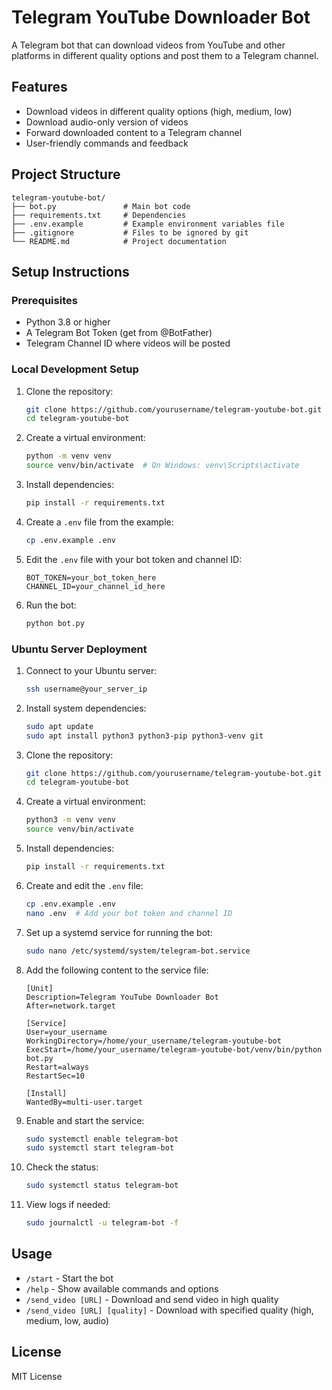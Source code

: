 # Telegram YouTube Downloader Bot

A Telegram bot that can download videos from YouTube and other platforms in different quality options and post them to a Telegram channel.

## Features

- Download videos in different quality options (high, medium, low)
- Download audio-only version of videos
- Forward downloaded content to a Telegram channel
- User-friendly commands and feedback

## Project Structure

```
telegram-youtube-bot/
├── bot.py               # Main bot code
├── requirements.txt     # Dependencies
├── .env.example         # Example environment variables file
├── .gitignore           # Files to be ignored by git
└── README.md            # Project documentation
```

## Setup Instructions

### Prerequisites

- Python 3.8 or higher
- A Telegram Bot Token (get from @BotFather)
- Telegram Channel ID where videos will be posted

### Local Development Setup

1. Clone the repository:
   ```bash
   git clone https://github.com/yourusername/telegram-youtube-bot.git
   cd telegram-youtube-bot
   ```

2. Create a virtual environment:
   ```bash
   python -m venv venv
   source venv/bin/activate  # On Windows: venv\Scripts\activate
   ```

3. Install dependencies:
   ```bash
   pip install -r requirements.txt
   ```

4. Create a `.env` file from the example:
   ```bash
   cp .env.example .env
   ```

5. Edit the `.env` file with your bot token and channel ID:
   ```
   BOT_TOKEN=your_bot_token_here
   CHANNEL_ID=your_channel_id_here
   ```

6. Run the bot:
   ```bash
   python bot.py
   ```

### Ubuntu Server Deployment

1. Connect to your Ubuntu server:
   ```bash
   ssh username@your_server_ip
   ```

2. Install system dependencies:
   ```bash
   sudo apt update
   sudo apt install python3 python3-pip python3-venv git
   ```

3. Clone the repository:
   ```bash
   git clone https://github.com/yourusername/telegram-youtube-bot.git
   cd telegram-youtube-bot
   ```

4. Create a virtual environment:
   ```bash
   python3 -m venv venv
   source venv/bin/activate
   ```

5. Install dependencies:
   ```bash
   pip install -r requirements.txt
   ```

6. Create and edit the `.env` file:
   ```bash
   cp .env.example .env
   nano .env  # Add your bot token and channel ID
   ```

7. Set up a systemd service for running the bot:
   ```bash
   sudo nano /etc/systemd/system/telegram-bot.service
   ```

8. Add the following content to the service file:
   ```
   [Unit]
   Description=Telegram YouTube Downloader Bot
   After=network.target

   [Service]
   User=your_username
   WorkingDirectory=/home/your_username/telegram-youtube-bot
   ExecStart=/home/your_username/telegram-youtube-bot/venv/bin/python bot.py
   Restart=always
   RestartSec=10

   [Install]
   WantedBy=multi-user.target
   ```

9. Enable and start the service:
   ```bash
   sudo systemctl enable telegram-bot
   sudo systemctl start telegram-bot
   ```

10. Check the status:
    ```bash
    sudo systemctl status telegram-bot
    ```

11. View logs if needed:
    ```bash
    sudo journalctl -u telegram-bot -f
    ```

## Usage

- `/start` - Start the bot
- `/help` - Show available commands and options
- `/send_video [URL]` - Download and send video in high quality
- `/send_video [URL] [quality]` - Download with specified quality (high, medium, low, audio)

## License

MIT License
